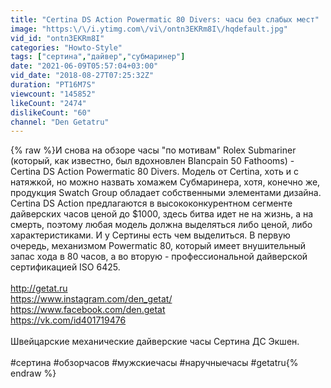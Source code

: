 ```yaml
---
title: "Certina DS Action Powermatic 80 Divers: часы без слабых мест"
image: "https:\/\/i.ytimg.com\/vi\/ontn3EKRm8I\/hqdefault.jpg"
vid_id: "ontn3EKRm8I"
categories: "Howto-Style"
tags: ["сертина","дайвер","субмаринер"]
date: "2021-06-09T05:57:04+03:00"
vid_date: "2018-08-27T07:25:32Z"
duration: "PT16M7S"
viewcount: "145852"
likeCount: "2474"
dislikeCount: "60"
channel: "Den Getatru"
---
```

{% raw %}И снова на обзоре часы &quot;по мотивам&quot; Rolex Submariner (который, как известно, был вдохновлен Blancpain 50 Fathooms) - Certina DS Action Powermatic 80 Divers. Модель от Certina, хоть и с натяжкой, но можно назвать хомажем Субмаринера, хотя, конечно же, продукция Swatch Group обладает собственными элементами дизайна. Certina DS Action предлагаются в высококонкурентном сегменте дайверских часов ценой до $1000, здесь битва идет не на жизнь, а на смерть, поэтому любая модель должна выделяться либо ценой, либо характеристиками. И у Сертины есть чем выделиться. В первую очередь, механизмом Powermatic 80, который имеет внушительный запас хода в 80 часов, а во вторую - профессиональной дайверской сертификацией ISO 6425.<br /><br /><a rel="nofollow" target="blank" href="http://getat.ru">http://getat.ru</a><br /><a rel="nofollow" target="blank" href="https://www.instagram.com/den_getat/">https://www.instagram.com/den_getat/</a><br /><a rel="nofollow" target="blank" href="https://www.facebook.com/den.getat">https://www.facebook.com/den.getat</a><br /><a rel="nofollow" target="blank" href="https://vk.com/id401719476">https://vk.com/id401719476</a><br /><br />Швейцарские механические дайверские часы Сертина ДС Экшен. <br /><br />#сертина #обзорчасов #мужскиечасы #наручныечасы #getatru{% endraw %}
